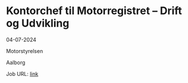 # Kontorchef til Motorregistret – Drift og Udvikling
04-07-2024

Motorstyrelsen

Aalborg

Job URL: [link](https://candidate.hr-manager.net/ApplicationInit.aspx?cid=5001&ProjectId=181615&DepartmentId=9409&MediaId=3191)


